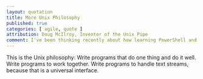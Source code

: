 ```yaml
---
layout: quotation
title: More Unix Philosophy
published: true
categories: [ agile, quote ]
attribution: Doug McIlroy, Inventor of the Unix Pipe
comment: I've been thinking recently about how learning PowerShell and Elixir have had an influence on my day job working with C# and was reminded of two quotes from the early Unix days that seem appropriate.
---
```


This is the Unix philosophy: Write programs that do one thing and do it well. 
Write programs to work together. Write programs to handle text streams, 
because that is a universal interface.
